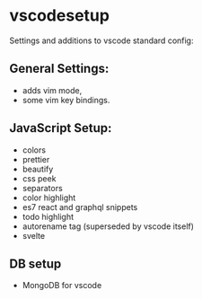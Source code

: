 # vscodesetup

Settings and additions to vscode standard config:

## General Settings:

- adds vim mode,
- some vim key bindings.

## JavaScript Setup:

- colors
- prettier
- beautify
- css peek
- separators
- color highlight
- es7 react and graphql snippets
- todo highlight
- autorename tag (superseded by vscode itself)
- svelte

## DB setup

- MongoDB for vscode
